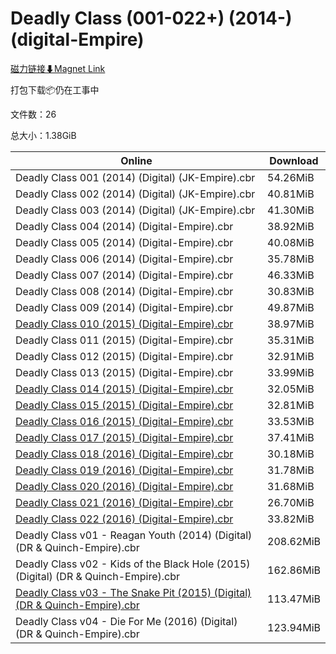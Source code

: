 # Deadly Class (001-022+) (2014-) (digital-Empire)

[磁力链接⬇Magnet Link](magnet:?xt=urn:btih:8b33aad0c513a889bf7c43eb8772af3a2010d551&dn=Deadly%20Class%20%28001-022%2B%29%20%282014-%29%20%28digital-Empire%29)

打包下载📦仍在工事中

文件数：26

总大小：1.38GiB

Online | Download
--- | ---
Deadly Class 001 (2014) (Digital) (JK-Empire).cbr | 54.26MiB
Deadly Class 002 (2014) (Digital) (JK-Empire).cbr | 40.81MiB
Deadly Class 003 (2014) (Digital) (JK-Empire).cbr | 41.30MiB
Deadly Class 004 (2014) (Digital-Empire).cbr | 38.92MiB
Deadly Class 005 (2014) (Digital-Empire).cbr | 40.08MiB
Deadly Class 006 (2014) (Digital-Empire).cbr | 35.78MiB
Deadly Class 007 (2014) (Digital-Empire).cbr | 46.33MiB
Deadly Class 008 (2014) (Digital-Empire).cbr | 30.83MiB
Deadly Class 009 (2014) (Digital-Empire).cbr | 49.87MiB
[Deadly Class 010 (2015) (Digital-Empire).cbr](https://github.com/alicewish/markdown/blob/master/comic/Deadly-Class-010-2015-Digital-Empire-cbr.md) | 38.97MiB
Deadly Class 011 (2015) (Digital-Empire).cbr | 35.31MiB
Deadly Class 012 (2015) (Digital-Empire).cbr | 32.91MiB
Deadly Class 013 (2015) (Digital-Empire).cbr | 33.99MiB
[Deadly Class 014 (2015) (Digital-Empire).cbr](https://github.com/alicewish/markdown/blob/master/comic/Deadly-Class-014-2015-Digital-Empire-cbr.md) | 32.05MiB
[Deadly Class 015 (2015) (Digital-Empire).cbr](https://github.com/alicewish/markdown/blob/master/comic/Deadly-Class-015-2015-Digital-Empire-cbr.md) | 32.81MiB
[Deadly Class 016 (2015) (Digital-Empire).cbr](https://github.com/alicewish/markdown/blob/master/comic/Deadly-Class-016-2015-Digital-Empire-cbr.md) | 33.53MiB
[Deadly Class 017 (2015) (Digital-Empire).cbr](https://github.com/alicewish/markdown/blob/master/comic/Deadly-Class-017-2015-Digital-Empire-cbr.md) | 37.41MiB
[Deadly Class 018 (2016) (Digital-Empire).cbr](https://github.com/alicewish/markdown/blob/master/comic/Deadly-Class-018-2016-Digital-Empire-cbr.md) | 30.18MiB
[Deadly Class 019 (2016) (Digital-Empire).cbr](https://github.com/alicewish/markdown/blob/master/comic/Deadly-Class-019-2016-Digital-Empire-cbr.md) | 31.78MiB
[Deadly Class 020 (2016) (Digital-Empire).cbr](https://github.com/alicewish/markdown/blob/master/comic/Deadly-Class-020-2016-Digital-Empire-cbr.md) | 31.68MiB
[Deadly Class 021 (2016) (Digital-Empire).cbr](https://github.com/alicewish/markdown/blob/master/comic/Deadly-Class-021-2016-Digital-Empire-cbr.md) | 26.70MiB
[Deadly Class 022 (2016) (Digital-Empire).cbr](https://github.com/alicewish/markdown/blob/master/comic/Deadly-Class-022-2016-Digital-Empire-cbr.md) | 33.82MiB
Deadly Class v01 - Reagan Youth (2014) (Digital) (DR & Quinch-Empire).cbr | 208.62MiB
Deadly Class v02 - Kids of the Black Hole (2015) (Digital) (DR & Quinch-Empire).cbr | 162.86MiB
[Deadly Class v03 - The Snake Pit (2015) (Digital) (DR & Quinch-Empire).cbr](https://github.com/alicewish/markdown/blob/master/comic/Deadly-Class-v03-Snake-Pit-2015-Digital-DR-Quinch-Empire-cbr.md) | 113.47MiB
Deadly Class v04 - Die For Me (2016) (Digital) (DR & Quinch-Empire).cbr | 123.94MiB
